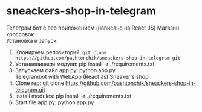 # sneackers-shop-in-telegram
Телеграм бот с веб приложением (написано на React JS) Магазин кроссовок  
Установка и запуск:  
1. Клонируем репозиторий: ``` git clone https://github.com/pashtonchik/sneackers-shop-in-telegram.git ```   
2. Устанавливаем модули: pip install -r ./requirements.txt  
3. Запускаем файл app.py: python app.py  
Telegrambot with WebApp (React Js) Sneaker's shop  
1. Clone rep: git clone https://github.com/pashtonchik/sneackers-shop-in-telegram.git   
2. Install modules: pip install -r ./requirements.txt  
3. Start file app.py: python app.py  
